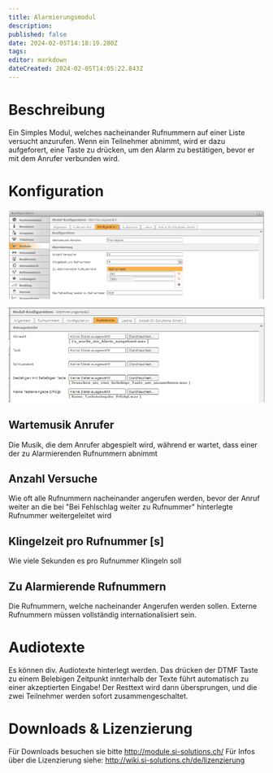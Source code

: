```yaml
---
title: Alarmierungsmodul
description: 
published: false
date: 2024-02-05T14:18:19.280Z
tags: 
editor: markdown
dateCreated: 2024-02-05T14:05:22.843Z
---
```


# Beschreibung
Ein Simples Modul, welches nacheinander Rufnummern auf einer Liste versucht anzurufen.
Wenn ein Teilnehmer abnimmt, wird er dazu aufgeforert, eine Taste zu drücken, um den Alarm zu bestätigen, bevor er mit dem Anrufer verbunden wird.

# Konfiguration

![1.png](/uploads/alarmmodule/1.png)

![2.png](/uploads/alarmmodule/2.png)

## Wartemusik Anrufer
Die Musik, die dem Anrufer abgespielt wird, während er wartet, dass einer der zu Alarmierenden Rufnummern abnimmt

## Anzahl Versuche
Wie oft alle Rufnummern nacheinander angerufen werden, bevor der Anruf weiter an die bei "Bei Fehlschlag weiter zu Rufnummer" hinterlegte Rufnummer weitergeleitet wird

## Klingelzeit pro Rufnummer \[s\]
Wie viele Sekunden es pro Rufnummer Klingeln soll

## Zu Alarmierende Rufnummern
Die Rufnummern, welche nacheinander Angerufen werden sollen.
Externe Rufnummern müssen vollständig internationalisiert sein.

# Audiotexte
Es können div. Audiotexte hinterlegt werden.
Das drücken der DTMF Taste zu einem Belebigen Zeitpunkt innterhalb der Texte führt automatisch zu einer akzeptierten Eingabe!
Der Resttext wird dann übersprungen, und die zwei Teilnehmer werden sofort zusammengeschaltet.

# Downloads & Lizenzierung
Für Downloads besuchen sie bitte http://module.si-solutions.ch/
Für Infos über die Lizenzierung siehe: http://wiki.si-solutions.ch/de/lizenzierung